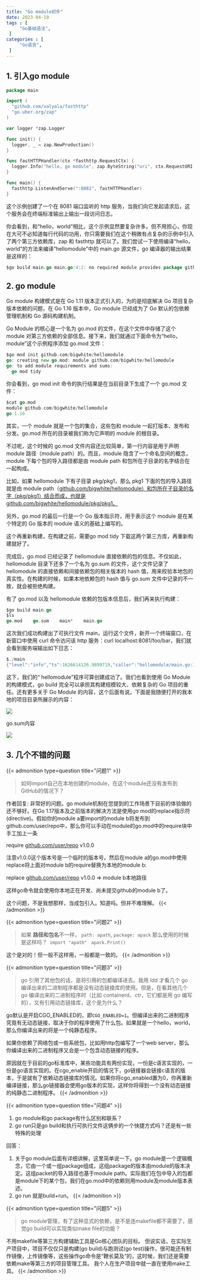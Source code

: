 ```yaml
---
title: "Go module初步"
date: 2023-04-19
tags : [                                    
     "Go基础语法",
 ]
categories : [                              
     "Go语言",
 ]
---
```


## 1. 引入go module

```go
package main

import (
  "github.com/valyala/fasthttp"
  "go.uber.org/zap"
)

var logger *zap.Logger

func init() {
  logger, _ = zap.NewProduction()
}

func fastHTTPHandler(ctx *fasthttp.RequestCtx) {
  logger.Info("hello, go module", zap.ByteString("uri", ctx.RequestURI()))
}

func main() {
  fasthttp.ListenAndServe(":8081", fastHTTPHandler)
}
```

这个示例创建了一个在 8081 端口监听的 http 服务，当我们向它发起请求后，这个服务会在终端标准输出上输出一段访问日志。

你会看到，和“hello，world“相比，这个示例显然要复杂许多。但不用担心，你现在大可不必知道每行代码的功用，你只需要我们在这个稍微有点复杂的示例中引入了两个第三方依赖库，zap 和 fasthttp 就可以了。我们尝试一下使用编译“hello，world”的方法来编译“hellomodule”中的 main.go 源文件，go 编译器的输出结果是这样的：
```go
$go build main.go main.go:4:2: no required module provides package github.com/valyala/fasthttp: go.mod file not found in current directory or any parent directory; see 'go help modules' main.go:5:2: no required module provides package go.uber.org/zap: go.mod file not found in current directory or any parent directory; see 'go help modules'
```



##  2. go module

Go module 构建模式是在 Go 1.11 版本正式引入的，为的是彻底解决 Go 项目复杂版本依赖的问题，在 Go 1.16 版本中，Go module 已经成为了 Go 默认的包依赖管理机制和 Go 源码构建机制。

Go Module 的核心是一个名为 go.mod 的文件，在这个文件中存储了这个 module 对第三方依赖的全部信息。接下来，我们就通过下面命令为“hello，module”这个示例程序添加 go.mod 文件：
```go
$go mod init github.com/bigwhite/hellomodule
go: creating new go.mod: module github.com/bigwhite/hellomodule
go: to add module requirements and sums:
  go mod tidy
```

你会看到，go mod init 命令的执行结果是在当前目录下生成了一个 go.mod 文件：
```go
$cat go.mod
module github.com/bigwhite/hellomodule
go 1.16

```

其实，一个 module 就是一个包的集合，这些包和 module 一起打版本、发布和分发。go.mod 所在的目录被我们称为它声明的 module 的根目录。

不过呢，这个时候的 go.mod 文件内容还比较简单，第一行内容是用于声明 module 路径（module path）的。而且，module 隐含了一个命名空间的概念，module 下每个包的导入路径都是由 module path 和包所在子目录的名字结合在一起构成。

比如，如果 hellomodule 下有子目录 pkg/pkg1，那么 pkg1 下面的包的导入路径就是由 module path（[github.com/bigwhite/hellomodule）和包所在子目录的名字（pkg/pkg1）结合而成，也就是](http://github.com/bigwhite/hellomodule%EF%BC%89%E5%92%8C%E5%8C%85%E6%89%80%E5%9C%A8%E5%AD%90%E7%9B%AE%E5%BD%95%E7%9A%84%E5%90%8D%E5%AD%97%EF%BC%88pkg/pkg1%EF%BC%89%E7%BB%93%E5%90%88%E8%80%8C%E6%88%90%EF%BC%8C%E4%B9%9F%E5%B0%B1%E6%98%AF) [github.com/bigwhite/hellomodule/pkg/pkg1。](http://github.com/bigwhite/hellomodule/pkg/pkg1%E3%80%82)

另外，go.mod 的最后一行是一个 Go 版本指示符，用于表示这个 module 是在某个特定的 Go 版本的 module 语义的基础上编写的。

这个再重新构建，在构建之前，需要go mod tidy 下载这两个第三方库，再重新构建就好了。

完成后，go.mod 已经记录了 hellomodule 直接依赖的包的信息。不仅如此，hellomodule 目录下还多了一个名为 go.sum 的文件，这个文件记录了 hellomodule 的直接依赖和间接依赖包的相关版本的 hash 值，用来校验本地包的真实性。在构建的时候，如果本地依赖包的 hash 值与 go.sum 文件中记录的不一致，就会被拒绝构建。

有了 go.mod 以及 hellomodule 依赖的包版本信息后，我们再来执行构建：

```go
$go build main.go
$ls
go.mod    go.sum    main*    main.go
```

这次我们成功构建出了可执行文件 main，运行这个文件，新开一个终端窗口，在新窗口中使用 curl 命令访问该 http 服务：curl localhost:8081/foo/bar，我们就会看到服务端输出如下日志：

```go
$./main
{"level":"info","ts":1626614126.9899719,"caller":"hellomodule/main.go:15","msg":"hello, go module","uri":"/foo/bar"}
```

这下，我们的“ hellomodule”程序可算创建成功了。我们也看到使用 Go Module 的构建模式，go build 完全可以承担其构建规模较大、依赖复杂的 Go 项目的重任。还有更多关于 Go Module 的内容，这个后面有说。下面是我随便打开的我本地的项目目录所展示的内容：

![](/go基础/20230419113746.png)

go.sum内容

![](/go基础/20230419113927.png)



## 3. 几个不错的问题
{{< admonition type=question title="问题1"    >}} 
>如何import自己在本地创建的module，在这个module还没有发布到GitHub的情况下？

作者回复: 非常好的问题。go module机制在您提到的工作场景下目前的体验做的还不够好。在Go 1.17版本及之前版本的解决方法是使用go mod的replace指示符(directive)。假如你的module a要import的module b将发布到github.com/user/repo中，那么你可以手动在module的go.mod中的require块中手工加上一条

require [github.com/user/repo](http://github.com/user/repo) v1.0.0

注意v1.0.0这个版本号是一个临时的版本号。然后在module a的go.mod中使用replace将上面对module b的require替换为本地的module b:

replace [github.com/user/repo](http://github.com/user/repo) v1.0.0 => module b本地路径

这样go命令就会使用你本地正在开发、尚未提交github的module b了。

这个问题，不是我想那样，当成包引入。知道吗。但并不难理解。
{{< /admonition >}}

{{< admonition type=question title="问题2"    >}} 
>如果 **路径和包名**不一样， `path: apath`, `package: apack`   那么使用的时候是这样吗？` import "apath"`  ` apack.Print()`

这个是对的！但一般不这样用，一般都是一致的。
{{< /admonition >}}

{{< admonition type=question title="问题3"    >}} 
>go 引用了其他包的话，是将引用的包都编译进去。我用 ldd 才看几个 go 编译出来的二进制程序都是没有动态链接库的使用。但是，在看其他几个 go 编译出来的二进制程序时（比如 containerd、ctr，它们都是用 go 编写的），又有引用动态链接库，这个是为什么？

go默认是开启CGO_ENABLED的，即`CGO_ENABLED=1`。但编译出来的二进制程序究竟有无动态链接，取决于你的程序使用了什么包。如果就是一个hello，world，那么你编译出来的将是一个纯静态程序。

如果你依赖了网络包或一些系统包，比如用http包编写了一个web server，那么你编译出来的二进制程序又会是一个包含动态链接的程序。

原因就在于目前的go标准库中，某些功能具有两份实现，一份是c语言实现的，一份是go语言实现的。在cgo_enable开启的情况下，go链接器会链接c语言的版本，于是就有了依赖动态链接库的情况。如果你将cgo_enabled置为0，你再重新编译链接，那么go链接器会使用go版本的实现，这样你将得到一个没有动态链接的纯静态二进制程序。
{{< /admonition >}}



{{< admonition type=question title="问题4"    >}} 
1.  go module和go package有什么区别和联系？
2.  go run只是go build和执行可执行文件这俩步的一个快捷方式吗？还是有一些特殊的处理

回答：
1.  关于go module后面有详细讲解，这里简单说一下。go module是一个逻辑概念，它由一个或一组package组成，这组package的版本由module的版本决定。这组packet的导入路径也基于module path。实际我们在包中导入的包都是module下的某个包，我们在go.mod中的依赖则用module及module版本表述。
2.  go run 就是build+run。
{{< /admonition >}}

{{< admonition type=question title="问题5"    >}} 
>go module管理，有了这种显式的依赖，是不是连makefile都不需要了，感觉go build可以实现类似make file的功能？

不用makefile等第三方构建辅助工具是Go核心团队的目标。
但说实话，在实际生产项目中，项目不仅仅只是构建(go build)与跑测试(go test)操作，很可能还有制作镜像，上传镜像等，这些操作go命令是“鞭长莫及”的，这时候，我们还是需要依赖make等第三方的项目管理工具。
我个人在生产项目中就一直在使用make工具。
{{< /admonition >}}